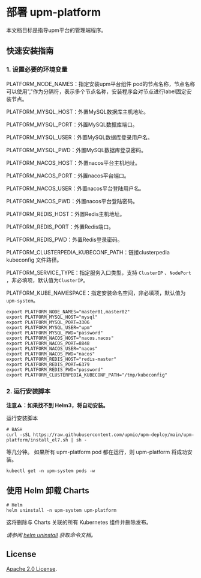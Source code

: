 # 部署 upm-platform

本文档目标是指导upm平台的管理端程序。

## 快速安装指南

### 1. 设置必要的环境变量

PLATFORM_NODE_NAMES：指定安装upm平台组件 pod的节点名称，节点名称可以使用","作为分隔符，表示多个节点名称，安装程序会对节点进行label固定安装节点。

PLATFORM_MYSQL_HOST：外置MySQL数据库主机地址。

PLATFORM_MYSQL_PORT：外置MySQL数据库端口。

PLATFORM_MYSQL_USER：外置MySQL数据库登录用户名。

PLATFORM_MYSQL_PWD：外置MySQL数据库登录密码。

PLATFORM_NACOS_HOST：外置nacos平台主机地址。

PLATFORM_NACOS_PORT：外置nacos平台端口。

PLATFORM_NACOS_USER：外置nacos平台登陆用户名。

PLATFORM_NACOS_PWD：外置nacos平台登陆密码。

PLATFORM_REDIS_HOST：外置Redis主机地址。

PLATFORM_REDIS_PORT：外置Redis端口。

PLATFORM_REDIS_PWD：外置Redis登录密码。

PLATFORM_CLUSTERPEDIA_KUBECONF_PATH：链接clusterpedia kubeconfig 文件路径。

PLATFORM_SERVICE_TYPE：指定服务入口类型，支持 `ClusterIP` 、`NodePort` ，非必填项，默认值为`ClusterIP`。

PLATFORM_KUBE_NAMESPACE：指定安装命名空间，非必填项，默认值为`upm-system`。

```console
export PLATFORM_NODE_NAMES="master01,master02"
export PLATFORM_MYSQL_HOST="mysql"
export PLATFORM_MYSQL_PORT=3306
export PLATFORM_MYSQL_USER="upm"
export PLATFORM_MYSQL_PWD="password"
export PLATFORM_NACOS_HOST="nacos.nacos"
export PLATFORM_NACOS_PORT=8848
export PLATFORM_NACOS_USER="nacos"
export PLATFORM_NACOS_PWD="nacos"
export PLATFORM_REDIS_HOST="redis-master"
export PLATFORM_REDIS_PORT=6379
export PLATFORM_REDIS_PWD="password"
export PLATFORM_CLUSTERPEDIA_KUBECONF_PATH="/tmp/kubeconfig"
```

### 2. 运行安装脚本

**注意⚠️：如果找不到 Helm3，将自动安装。**

运行安装脚本
```console
# BASH
curl -sSL https://raw.githubusercontent.com/upmio/upm-deploy/main/upm-platform/install_el7.sh | sh -
```

等几分钟。 如果所有 upm-platform  pod 都在运行，则 upm-platform 将成功安装。

```console
kubectl get -n upm-system pods -w
```

## 使用 Helm 卸载 Charts

```console
# Helm
helm uninstall -n upm-system upm-platform 
```

这将删除与 Charts 关联的所有 Kubernetes 组件并删除发布。

_请参阅 [helm uninstall](https://helm.sh/docs/helm/helm_uninstall/) 获取命令文档。_

## License

<!-- Keep full URL links to repo files because this README syncs from main to gh-pages.  -->
[Apache 2.0 License](https://raw.githubusercontent.com/upmio/upm-deploy/main/LICENSE).
